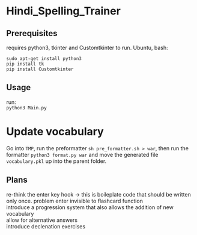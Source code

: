 # Hindi_Spelling_Trainer
## Prerequisites
requires  python3, tkinter and Customtkinter to run. Ubuntu, bash:

`sudo apt-get install python3`\
`pip install tk`\
`pip install Customtkinter`

## Usage
run:\
`python3 Main.py`

# Update vocabulary 
Go into `TMP`, run the preformatter `sh pre_formatter.sh > war`, then run the formatter `python3 format.py war` and move the generated file `vocabulary.pkl` up into the parent folder. 


## Plans
re-think the enter key hook -> this is boileplate code that should be written only once. problem enter invisible to flashcard function\
introduce a progression system that also allows the addition of new vocabulary\
allow for alternative answers\
introduce declenation exercises

